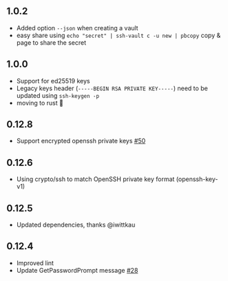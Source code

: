 ## 1.0.2
* Added option `--json` when creating a vault
* easy share using `echo "secret" | ssh-vault c -u new | pbcopy` copy & page to share the secret

## 1.0.0
* Support for ed25519 keys
* Legacy keys header (`-----BEGIN RSA PRIVATE KEY-----`) need to be updated using `ssh-keygen -p`
* moving to rust 🦀

## 0.12.8
* Support encrypted openssh private keys [#50](https://github.com/ssh-vault/ssh-vault/pull/50)

## 0.12.6
* Using crypto/ssh to match OpenSSH private key format (openssh-key-v1)

## 0.12.5
* Updated dependencies, thanks @iwittkau

## 0.12.4
* Improved lint
* Update GetPasswordPrompt message [#28](https://github.com/ssh-vault/ssh-vault/pull/28)
